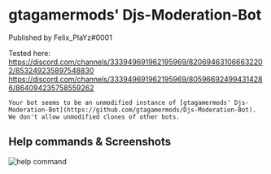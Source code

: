 
# gtagamermods' Djs-Moderation-Bot
Published by Felix_PlaYz#0001

Tested here: 
https://discord.com/channels/333949691962195969/820694631066632202/853249235897548830
https://discord.com/channels/333949691962195969/805966924994314286/864094235758559262


``Your bot seems to be an unmodified instance of [gtagamermods' Djs-Moderation-Bot](https://github.com/gtagamermods/Djs-Moderation-Bot). We don't allow unmodified clones of other bots.``

## Help commands & Screenshots
![help command](https://i.imgur.com/TC5nWR1.png)
